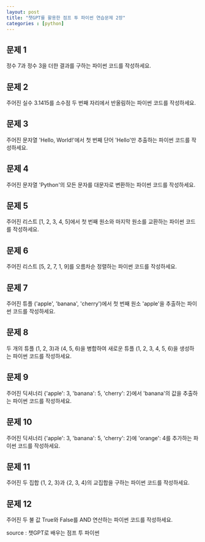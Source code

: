 ```yaml
---
layout: post
title: "챗GPT를 활용한 점프 투 파이썬 연습문제 2장"
categories : [python]
---
```




## 문제 1

정수 7과 정수 3을 더한 결과를 구하는 파이썬 코드를 작성하세요.



## 문제 2

주어진 실수 3.1415를 소수점 두 번째 자리에서 반올림하는 파이썬 코드를 작성하세요.



## 문제 3

주어진 문자열 'Hello, World!'에서 첫 번째 단어 'Hello'만 추출하는 파이썬 코드를 작성하세요.



## 문제 4

주어진 문자열 'Python'의 모든 문자를 대문자로 변환하는 파이썬 코드를 작성하세요.



## 문제 5

주어진 리스트 [1, 2, 3, 4, 5]에서 첫 번째 원소와 마지막 원소를 교환하는 파이썬 코드를 작성하세요.



## 문제 6

주어진 리스트 [5, 2, 7, 1, 9]를 오름차순 정렬하는 파이썬 코드를 작성하세요.



## 문제 7

주어진 튜플 ('apple', 'banana', 'cherry')에서 첫 번째 원소 'apple'을 추출하는 파이썬 코드를 작성하세요.



## 문제 8

두 개의 튜플 (1, 2, 3)과 (4, 5, 6)을 병합하여 새로운 튜플 (1, 2, 3, 4, 5, 6)을 생성하는 파이썬 코드를 작성하세요.



## 문제 9

주어진 딕셔너리 {'apple': 3, 'banana': 5, 'cherry': 2}에서 'banana'의 값을 추출하는 파이썬 코드를 작성하세요.



## 문제 10

주어진 딕셔너리 {'apple': 3, 'banana': 5, 'cherry': 2}에 'orange': 4를 추가하는 파이썬 코드를 작성하세요.



## 문제 11

주어진 두 집합 {1, 2, 3}과 {2, 3, 4}의 교집합을 구하는 파이썬 코드를 작성하세요.



## 문제 12

주어진 두 불 값 True와 False를 AND 연산하는 파이썬 코드를 작성하세요.



source : 챗GPT로 배우는 점프 투 파이썬
